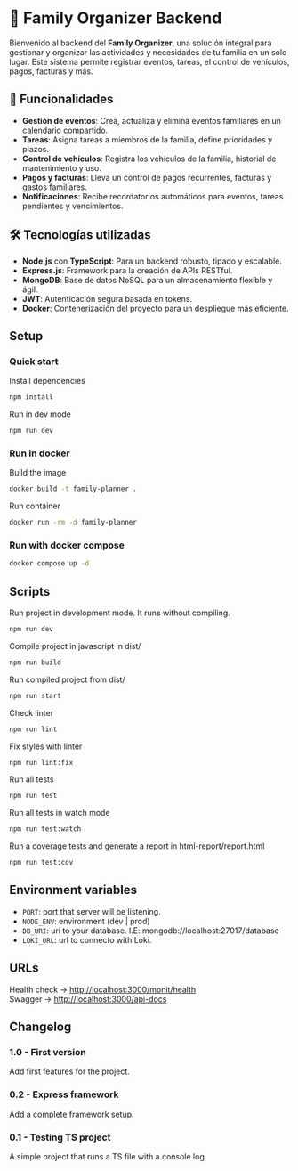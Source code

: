 # 🏡 Family Organizer Backend
Bienvenido al backend del **Family Organizer**, una solución integral para gestionar y organizar las actividades y necesidades de tu familia en un solo lugar. Este sistema permite registrar eventos, tareas, el control de vehículos, pagos, facturas y más.

## 🚀 Funcionalidades

- **Gestión de eventos**: Crea, actualiza y elimina eventos familiares en un calendario compartido.
- **Tareas**: Asigna tareas a miembros de la familia, define prioridades y plazos.
- **Control de vehículos**: Registra los vehículos de la familia, historial de mantenimiento y uso.
- **Pagos y facturas**: Lleva un control de pagos recurrentes, facturas y gastos familiares.
- **Notificaciones**: Recibe recordatorios automáticos para eventos, tareas pendientes y vencimientos.

## 🛠️ Tecnologías utilizadas

- **Node.js** con **TypeScript**: Para un backend robusto, tipado y escalable.
- **Express.js**: Framework para la creación de APIs RESTful.
- **MongoDB**: Base de datos NoSQL para un almacenamiento flexible y ágil.
- **JWT**: Autenticación segura basada en tokens.
- **Docker**: Contenerización del proyecto para un despliegue más eficiente.


## Setup
### Quick start
Install dependencies
```bash
npm install
```

Run in dev mode
```bash
npm run dev
```
### Run in docker
Build the image
```bash
docker build -t family-planner .
```

Run container
```bash
docker run -rm -d family-planner
```

### Run with docker compose
```bash
docker compose up -d
```

## Scripts
Run project in development mode. It runs without compiling.
```bash
npm run dev
```

Compile project in javascript in dist/
```bash
npm run build
```

Run compiled project from dist/
```bash
npm run start
```

Check linter
```bash
npm run lint
```

Fix styles with linter
```bash
npm run lint:fix
```

Run all tests
```bash
npm run test
```

Run all tests in watch mode
```bash
npm run test:watch
```

Run a coverage tests and generate a report in html-report/report.html
```bash
npm run test:cov
```

## Environment variables
- `PORT`: port that server will be listening.
- `NODE_ENV`: environment (dev | prod)
- `DB_URI`: uri to your database. I.E: mongodb://localhost:27017/database
- `LOKI_URL`: url to connecto with Loki.
## URLs
Health check -> [http://localhost:3000/monit/health](http://localhost:3000/monit/health)\
Swagger -> [http://localhost:3000/api-docs](http://localhost:3000/api-docs)

## Changelog

### 1.0 - First version
Add first features for the project.

### 0.2 - Express framework
Add a complete framework setup.

### 0.1 - Testing TS project
A simple project that runs a TS file with a console log.